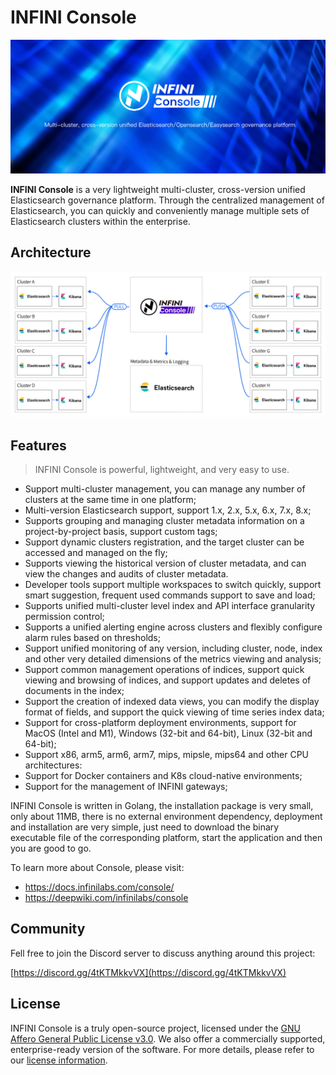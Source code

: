 INFINI Console
==================================

![](./docs/static/img/banner.png)

**INFINI Console** is a very lightweight multi-cluster, cross-version unified Elasticsearch governance platform. Through the centralized management of Elasticsearch, you can quickly and conveniently manage multiple sets of Elasticsearch clusters within the enterprise.

## Architecture

![](./docs/static/img/architecture.png)

## Features

> INFINI Console is powerful, lightweight, and very easy to use.

- Support multi-cluster management, you can manage any number of clusters at the same time in one platform;
- Multi-version Elasticsearch support, support 1.x, 2.x, 5.x, 6.x, 7.x, 8.x;
- Supports grouping and managing cluster metadata information on a project-by-project basis, support custom tags;
- Support dynamic clusters registration, and the target cluster can be accessed and managed on the fly;
- Supports viewing the historical version of cluster metadata, and can view the changes and audits of cluster metadata.
- Developer tools support multiple workspaces to switch quickly, support smart suggestion, frequent used commands support to save and load;
- Supports unified multi-cluster level index and API interface granularity permission control;
- Supports a unified alerting engine across clusters and flexibly configure alarm rules based on thresholds;
- Support unified monitoring of any version, including cluster, node, index and other very detailed dimensions of the metrics viewing and analysis;
- Support common management operations of indices, support quick viewing and browsing of indices, and support updates and deletes of documents in the index;
- Support the creation of indexed data views, you can modify the display format of fields, and support the quick viewing of time series index data;
- Support for cross-platform deployment environments, support for MacOS (Intel and M1), Windows (32-bit and 64-bit), Linux (32-bit and 64-bit);
- Support x86, arm5, arm6, arm7, mips, mipsle, mips64 and other CPU architectures:
- Support for Docker containers and K8s cloud-native environments;
- Support for the management of INFINI gateways;

INFINI Console is written in Golang, the installation package is very small, only about 11MB, there is no external environment dependency, deployment and installation are very simple, just need to download the binary executable file of the corresponding platform, start the application and then you are good to go.

To learn more about Console, please visit: 

- https://docs.infinilabs.com/console/
- https://deepwiki.com/infinilabs/console


## Community

Fell free to join the Discord server to discuss anything around this project:

[https://discord.gg/4tKTMkkvVX](https://discord.gg/4tKTMkkvVX)

## License

INFINI Console is a truly open-source project, licensed under the [GNU Affero General Public License v3.0](https://opensource.org/licenses/AGPL-3.0).
We also offer a commercially supported, enterprise-ready version of the software.
For more details, please refer to our [license information](./LICENSE).

